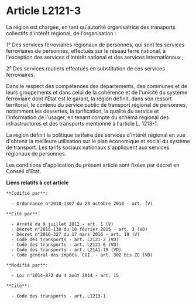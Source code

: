 # Article L2121-3

La région est chargée, en tant qu'autorité organisatrice des transports collectifs d'intérêt régional, de l'organisation : 

1° Des services ferroviaires régionaux de personnes, qui sont les services ferroviaires de personnes, effectués sur le réseau
ferré national, à l'exception des services d'intérêt national et des services internationaux ; 

2° Des services routiers effectués en substitution de ces services ferroviaires. 

Dans le respect des compétences des départements, des communes et de leurs groupements et dans celui de la cohérence et de
l'unicité du système ferroviaire dont l'Etat est le garant, la région définit, dans son ressort territorial, le contenu du
service public de transport régional de personnes, notamment les dessertes, la tarification, la qualité du service et
l'information de l'usager, en tenant compte du schéma régional des infrastructures et des transports mentionné à l'article L.
1213-1. 

La région définit la politique tarifaire des services d'intérêt régional en vue d'obtenir la meilleure utilisation sur le
plan économique et social du système de transport.  Les tarifs sociaux nationaux s'appliquent aux services régionaux de
personnes. 

Les conditions d'application du présent article sont fixées par décret en Conseil d'Etat.

**Liens relatifs à cet article**

	**Codifié par**:

	  - Ordonnance n°2010-1307 du 28 octobre 2010 - art. (V)

	**Cité par**:

	  - Arrêté du 9 juillet 2012 - art. 1 (V)
	  - Décret n°2015-138 du 10 février 2015 - art. 3 (VD)
	  - Décret n°2016-327 du 17 mars 2016 - art. 19 (V)
	  - Code des transports - art. L2121-2 (VD)
	  - Code des transports - art. L2121-6 (VD)
	  - Code des transports - art. L2141-19 (VD)
	  - Code général des impôts, CGI. - art. 302 bis ZC (VD)

	**Modifié par**:

	  - Loi n°2014-872 du 4 août 2014 - art. 15

	**Cite**:

	  - Code des transports - art. L1213-1
